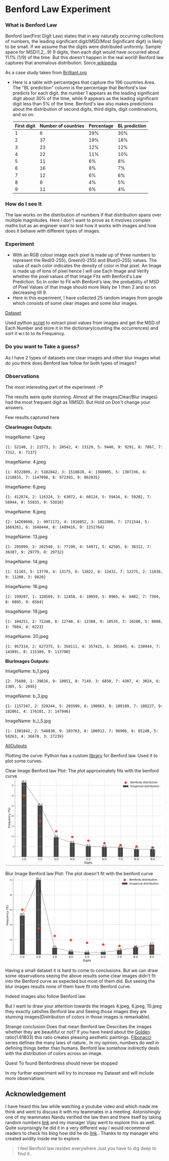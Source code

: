 # Benford Law Experiment
### What is Benford Law
Benford law(First Digit Law) states that in any naturally occurring collections of numbers,
the leading significant digit/MSD(Most Significant digit) is likely to be small.
If we assume that the digits were distributed uniformly. Sample space for MSD(1,2,..9) 9 digits, then each digit would have occurred about 11.1% (1/9) of the time.
But this doesn't happen in the real world! Benford law captures that anomalous distribution. Sorce[ wikipedia](https://en.wikipedia.org/wiki/Benford%27s_law)

As a case study taken from [Brilliant.org](https://brilliant.org/wiki/benfords-law/)

- Here is a table with percentages that capture the 196 countries Area.
The "BL prediction" column is the percentage that Benford's law predicts for each digit. 
the number 1 appears as the leading significant digit about 30% of the time, 
while 9 appears as the leading significant digit less than 5% of the time.
Benford's law also makes predictions about the distribution of second digits, 
third digits, digit combinations, and so on.

    |First digit|	Number of countries	|Percentage	|BL prediction|
    ------------- |------------- |------------- |-------------
    |1	|6	|29%|30%
    |2	|37	|19%|18%
    |3	|23 |12%|12%
    |4	|22	|11%|10%
    |5	|11	|6%	|8%
    |6	|16	|8%	|7%
    |7	|12 |6%	|6%
    |8	|8	|4%	|5%
    |9	|11	|6%	|4%

### How do I see It
The law works on the distribution of numbers if that distribution spans over multiple magnitudes.
Here I don't want to prove as it involves complex maths but as an engineer want to test how it works with images and how does it behave with different types of images.

### Experiment
- With an RGB colour image each pixel is made up of three numbers to represent the Red(0-255), Green(0-255) and Blue(0-255) values.
  The value of each color indicates the density of color in that pixel. An Image is made up of tons of pixel hence I will use Each Image and Verify whether the pixel values of that Image
  Fits with Benford's Law Prediction. So In order to Fit with Benford's law, the probability of MSD of Pixel Values of that image should more likely be 1 then 2 and so on decreasing till 9.
- Here in this experiment, I have collected 25 random images from google[]() which consists of some clear images and some blur images.

[Dataset](https://github.com/sumanthsure/BenfordLawExperiment/tree/master/dataset)

Used python [script](https://github.com/sumanthsure/BenfordLawExperiment/blob/master/scriptAndoutput/Test.py) to extract pixel values from images and get the MSD of Each Number and store it in the dictionary(counting the occurrences) and sort it w.r.to to its Frequency.

### Do you want to Take a guess?
As I have 2 types of datasets one clear images and other blur images what do you think does Benford law follow for both types of images?

### Observations

The most interesting part of the experiment :-P

The results were quite stunning. Almost all the images(Clear/Blur images) had the most frequent digit as 1(MSD).
But Hold on Don't change your answers.

Few results captured here

**ClearImages Outputs:**

ImageName: 1.jpeg

`{1: 52140, 2: 21573, 3: 20542, 4: 13129, 5: 9440, 9: 9291, 8: 7867, 7: 7312, 6: 7137}`

ImageName: 4.jpeg

`{1: 8322809, 2: 5182842, 3: 1510828, 4: 1360005, 5: 1307336, 6: 1218815, 7: 1147098, 8: 972393, 9: 862835}`

ImageName: 6.jpeg

`{1: 412874, 2: 116324, 3: 63072, 4: 60124, 5: 59416, 6: 59202, 7: 58944, 8: 55835, 9: 53810}`

ImageName: 8.jpeg

`{2: 14269698, 1: 9971172, 4: 1916852, 3: 1822086, 7: 1711544, 5: 1669261, 6: 1648444, 8: 1489416, 9: 1252764}`

ImageName: 13.jpeg

`{1: 295099, 2: 202540, 3: 77190, 4: 54971, 5: 42505, 6: 38312, 7: 36387, 9: 29779, 8: 29732}`

ImageName: 14.jpeg

`{1: 51165, 5: 13770, 4: 13175, 6: 13022, 8: 12432, 7: 12275, 2: 11836, 9: 11208, 3: 9820}`

ImageName: 16.jpeg

`{2: 199207, 1: 128569, 3: 12458, 4: 10059, 5: 8965, 6: 8482, 7: 7304, 8: 6895, 9: 6564}`

ImageName: 19.jpeg

`{1: 104251, 2: 72248, 8: 12740, 6: 12308, 9: 10535, 7: 10200, 5: 8808, 3: 7604, 4: 6223}`

ImageName: 20.jpeg

`{1: 957314, 2: 627375, 3: 358111, 4: 357421, 5: 305845, 6: 230944, 7: 143891, 8: 115389, 9: 113790}`

**BlurImages Outputs:**

ImageName: b_1.jpeg

`{2: 75680, 1: 39616, 9: 10051, 8: 7149, 3: 6850, 7: 4307, 4: 3024, 6: 2305, 5: 2095}`

ImageName: b_3.jpg

`{1: 1157347, 2: 329244, 5: 203509, 6: 190063, 8: 189189, 7: 188227, 9: 182061, 4: 176101, 3: 147946}`

ImageName: b_l_5.jpg

`{1: 1301842, 2: 548830, 9: 103763, 8: 100912, 7: 96906, 6: 85240, 5: 58263, 4: 36670, 3: 27239}`

[AllOutputs](https://github.com/sumanthsure/BenfordLawExperiment/blob/master/scriptAndoutput/Results.txt)

Plotting the curve: Python has a custom [library](https://pypi.org/project/benfordslaw/) for Benford law. Used it to plot some curves.

Clear Image Benford law Plot: The plot approximately fits with the benford curve ![Clear Image](https://github.com/sumanthsure/BenfordLawExperiment/blob/master/plots/FitBL.png "Clear Image BL Plot")


Blur Image Benford law Plot: The plot doesn't fit with the benford curve ![Blur Image](https://github.com/sumanthsure/BenfordLawExperiment/blob/master/plots/Doesn'tFitBL.png "Blur Image BL Plot")


Having a small dataset it is hard to come to conclusions. But we can draw some observations 
seeing the above results some clear images didn't fit into the Benford curve as expected but most of them did. But seeing the blur images results none of them have fit into Benford curve.

Indeed images also follow Benford law.

But I want to draw your attention towards the images 4.jpeg, 6.jpeg, 10.jpeg they exactly satisfies Benford law and Seeing those images they are stunning images(Distribution of colors in those 
images is remarkable).

Strange conclusion Does that mean Benford law Describes the images whether they are beautiful or not? If you have heard about the [Golden](https://www.ucsart.com/learn/blog/learn-the-golden-ratio-for-your-artworks-on-canvas) ratio(1.61803)
this ratio creates pleasing aesthetic paintings. [Fibonacci](http://www.eniscuola.net/en/2016/06/27/the-numbers-of-nature-the-fibonacci-sequence/) series defines the many laws of nature.. In my opinion, numbers do well in defining things better than humans.
Benford law somehow indirectly deals with the distribution of colors across an image.

Quest To found Benfordness should never be stopped

In my further experiment will try to increase my Dataset and will include more observations.


## Acknowledgement
I have heard this law while watching a youtube video and which made me think and went to discuss it with my teammates in a meeting. Astonishingly one of my teammates Nandu verified
the law then and there itself by taking random numbers [link](https://ideone.com/UguCgq) and my manager Vijay went to explore this as well. Quite surprisingly he did it in a very different way I would recommend readers to check
his blog how did he do [link](https://lvijay.wordpress.com/2020/08/18/awk/).. Thanks to my manager who created avidity inside me to explore.

>I feel Benford law resides everywhere Just you have to dig deep to find it..
